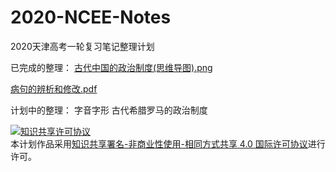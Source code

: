 # 2020-NCEE-Notes
2020天津高考一轮复习笔记整理计划

已完成的整理：
[古代中国的政治制度(思维导图).png](古代中国的政治制度.png)  

[病句的辨析和修改.pdf](病句的辨析和修改.pdf)


计划中的整理：
字音字形
古代希腊罗马的政治制度

<a rel="license" href="http://creativecommons.org/licenses/by-nc-sa/4.0/"><img alt="知识共享许可协议" style="border-width:0" src="https://i.creativecommons.org/l/by-nc-sa/4.0/88x31.png" /></a><br />本计划作品采用<a rel="license" href="http://creativecommons.org/licenses/by-nc-sa/4.0/">知识共享署名-非商业性使用-相同方式共享 4.0 国际许可协议</a>进行许可。
